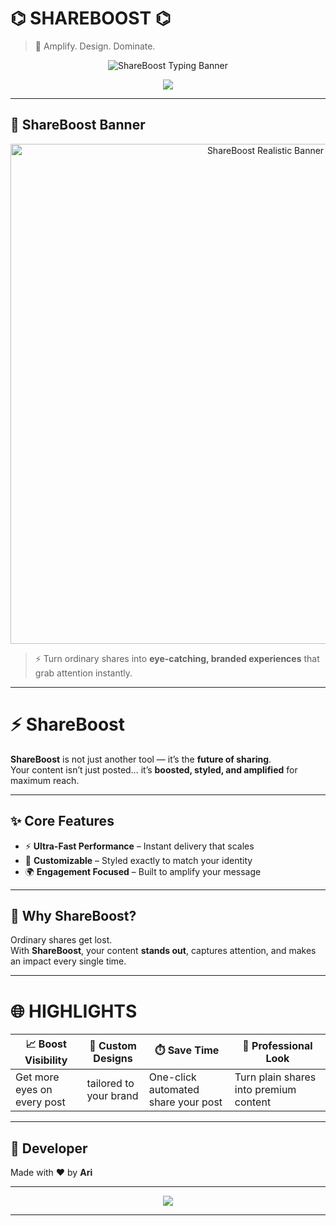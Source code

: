 
# ⌬ SHAREBOOST ⌬

> 🚀 Amplify. Design. Dominate.

<p align="center">
  <img src="https://readme-typing-svg.demolab.com?font=Orbitron&size=28&duration=2800&pause=1800&color=FF00FF&center=true&vCenter=true&width=750&lines=SHAREBOOST;Next-Level+Engagement;Boost+Your+Reach+%7C+Boost+Your+Impact" alt="ShareBoost Typing Banner"/>
</p>

<p align="center">
  <img src="https://capsule-render.vercel.app/api?type=waving&color=0:ff00ff,100:6100ff&height=150&section=footer&text=SHAREBOOST&fontSize=42&fontAlign=50&fontAlignY=40&animation=fadeIn&desc=Created+by:+Ari&descAlign=50&descAlignY=70&fontColor=ffffff" />
</p>

---

## 🎨 ShareBoost Banner

<p align="center">
  <img src="https://i.ibb.co/2kQW8tC/shareboost-realistic-banner.gif" width="800" alt="ShareBoost Realistic Banner"/>
</p>

> ⚡ Turn ordinary shares into **eye-catching, branded experiences** that grab attention instantly.  

---

# ⚡ ShareBoost

**ShareBoost** is not just another tool — it’s the **future of sharing**.  
Your content isn’t just posted… it’s **boosted, styled, and amplified** for maximum reach.  

---

## ✨ Core Features 
- ⚡ **Ultra-Fast Performance** – Instant delivery that scales  
- 🔧 **Customizable** – Styled exactly to match your identity  
- 🌍 **Engagement Focused** – Built to amplify your message  

---

## 🌌 Why ShareBoost?

Ordinary shares get lost.  
With **ShareBoost**, your content **stands out**, captures attention, and makes an impact every single time.  

---

# 🌐 HIGHLIGHTS

 
<div align="center">

| 📈 Boost Visibility | 🎨 Custom Designs | ⏱️ Save Time | 💎 Professional Look |
|---------------------|------------------|--------------|-----------------------|
| Get more eyes on every post | tailored to your brand | One-click automated share your post | Turn plain shares into premium content |

</div>

---

## 👑 Developer

Made with ❤️ by **Ari**

---

<p align="center">
  <img src="https://capsule-render.vercel.app/api?type=rect&color=0:ff00ff,100:6100ff&height=100&section=footer&text=SHAREBOOST&fontSize=30&fontAlign=50&fontAlignY=60&animation=scaleIn&fontColor=ffffff" />
</p>


---
